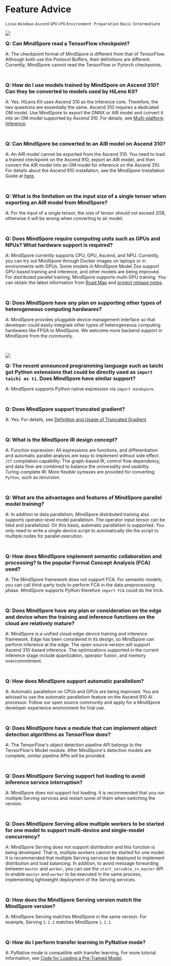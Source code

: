 ﻿# Feature Advice

`Linux` `Windows` `Ascend` `GPU` `CPU` `Environment Preparation` `Basic` `Intermediate`

<a href="https://gitee.com/mindspore/docs/blob/master/docs/faq/source_en/feature_advice.md" target="_blank"><img src="https://gitee.com/mindspore/docs/raw/master/resource/_static/logo_source.png"></a>

<font size=3>**Q: Can MindSpore read a TensorFlow checkpoint?**</font>

A: The checkpoint format of MindSpore is different from that of TensorFlow. Although both use the Protocol Buffers, their definitions are different. Currently, MindSpore cannot read the TensorFlow or Pytorch checkpoints.

<br/>

<font size=3>**Q: How do I use models trained by MindSpore on Ascend 310? Can they be converted to models used by HiLens Kit?**</font>

A: Yes. HiLens Kit uses Ascend 310 as the inference core. Therefore, the two questions are essentially the same. Ascend 310 requires a dedicated OM model. Use MindSpore to export the ONNX or AIR model and convert it into an OM model supported by Ascend 310. For details, see [Multi-platform Inference](https://www.mindspore.cn/tutorial/inference/en/master/multi_platform_inference_ascend_310.html).

<br/>

<font size=3>**Q: Can MindSpore be converted to an AIR model on Ascend 310?**</font>

A: An AIR model cannot be exported from the Ascend 310. You need to load a trained checkpoint on the Ascend 910, export an AIR model, and then convert the AIR model into an OM model for inference on the Ascend 310. For details about the Ascend 910 installation, see the MindSpore Installation Guide at [here](https://www.mindspore.cn/install/en).

<br/>

<font size=3>**Q: What is the limitation on the input size of a single tensor when exporting an AIR model from MindSpore?**</font>

A: For the input of a single tensor, the size of tensor should not exceed 2GB, otherwise it will be wrong when converting to air model.

<br/>

<font size=3>**Q: Does MindSpore require computing units such as GPUs and NPUs? What hardware support is required?**</font>

A: MindSpore currently supports CPU, GPU, Ascend, and NPU. Currently, you can try out MindSpore through Docker images on laptops or in environments with GPUs. Some models in MindSpore Model Zoo support GPU-based training and inference, and other models are being improved. For distributed parallel training, MindSpore supports multi-GPU training. You can obtain the latest information from [Road Map](https://www.mindspore.cn/doc/note/en/master/roadmap.html) and [project release notes](https://gitee.com/mindspore/mindspore/blob/master/RELEASE.md#).

<br/>

<font size=3>**Q: Does MindSpore have any plan on supporting other types of heterogeneous computing hardwares?**</font>

A: MindSpore provides pluggable device management interface so that developer could easily integrate other types of heterogeneous computing hardwares like FPGA to MindSpore. We welcome more backend support in MindSpore from the community.

<br/>

<a href="https://gitee.com/mindspore/docs/blob/master/docs/faq/source_en/programming_language_extensions.md" target="_blank"><img src="https://gitee.com/mindspore/docs/raw/master/resource/_static/logo_source.png"></a>

<font size=3>**Q: The recent announced programming language such as taichi got Python extensions that could be directly used as `import taichi as ti`. Does MindSpore have similar support?**</font>

A: MindSpore supports Python native expression via `import mindspore`.

<br/>

<font size=3>**Q: Does MindSpore support truncated gradient?**</font>

A: Yes. For details, see [Definition and Usage of Truncated Gradient](https://gitee.com/mindspore/mindspore/blob/master/model_zoo/official/nlp/transformer/src/transformer_for_train.py#L35).

<br/>

<font size=3>**Q: What is the MindSpore IR design concept?**</font>

A: Function expression: All expressions are functions, and differentiation and automatic parallel analysis are easy to implement without side effect. `JIT` compilation capability: The graph-based IR, control flow dependency, and data flow are combined to balance the universality and usability. Turing-complete IR: More flexible syntaxes are provided for converting `Python`, such as recursion.

<br/>

<font size=3>**Q: What are the advantages and features of MindSpore parallel model training?**</font>

A: In addition to data parallelism, MindSpore distributed training also supports operator-level model parallelism. The operator input tensor can be tiled and parallelized. On this basis, automatic parallelism is supported. You only need to write a single-device script to automatically tile the script to multiple nodes for parallel execution.

<br/>

<font size=3>**Q: How does MindSpore implement semantic collaboration and processing? Is the popular Formal Concept Analysis (FCA) used?**</font>

A: The MindSpore framework does not support FCA. For semantic models, you can call third-party tools to perform FCA in the data preprocessing phase. MindSpore supports Python therefore `import FCA` could do the trick.

<br/>

<font size=3>**Q: Does MindSpore have any plan or consideration on the edge and device when the training and inference functions on the cloud are relatively mature?**</font>

A: MindSpore is a unified cloud-edge-device training and inference framework. Edge has been considered in its design, so MindSpore can perform inference at the edge. The open-source version will support Ascend 310-based inference. The optimizations supported in the current inference stage include quantization, operator fusion, and memory overcommitment.

<br/>

<font size=3>**Q: How does MindSpore support automatic parallelism?**</font>

A: Automatic parallelism on CPUs and GPUs are being improved. You are advised to use the automatic parallelism feature on the Ascend 910 AI processor. Follow our open source community and apply for a MindSpore developer experience environment for trial use.

<br/>

<font size=3>**Q: Does MindSpore have a module that can implement object detection algorithms as TensorFlow does?**</font>

A: The TensorFlow's object detection pipeline API belongs to the TensorFlow's Model module. After MindSpore's detection models are complete, similar pipeline APIs will be provided.

<br/>

<font size=3>**Q: Does MindSpore Serving support hot loading to avoid inference service interruption?**</font>

A: MindSpore does not support hot loading. It is recommended that you run multiple Serving services and restart some of them when switching the version.

<br/>

<font size=3>**Q: Does MindSpore Serving allow multiple workers to be started for one model to support multi-device and single-model concurrency?**</font>

A: MindSpore Serving does not support distribution and this function is being developed. That is, multiple workers cannot be started for one model. It is recommended that multiple Serving services be deployed to implement distribution and load balancing. In addition, to avoid message forwarding between `master` and `worker`, you can use the `start_servable_in_master` API to enable `master` and `worker` to be executed in the same process, implementing lightweight deployment of the Serving services.

<br/>

<font size=3>**Q: How does the MindSpore Serving version match the MindSpore version?**</font>

A: MindSpore Serving matches MindSpore in the same version. For example, Serving `1.1.1` matches MindSpore `1.1.1`.

<br/>

<font size=3>**Q: How do I perform transfer learning in PyNative mode?**</font>

A: PyNative mode is compatible with transfer learning. For more tutorial information, see [Code for Loading a Pre-Trained Model](https://www.mindspore.cn/tutorial/training/en/master/advanced_use/cv_mobilenetv2_fine_tune.html#code-for-loading-a-pre-trained-model).
